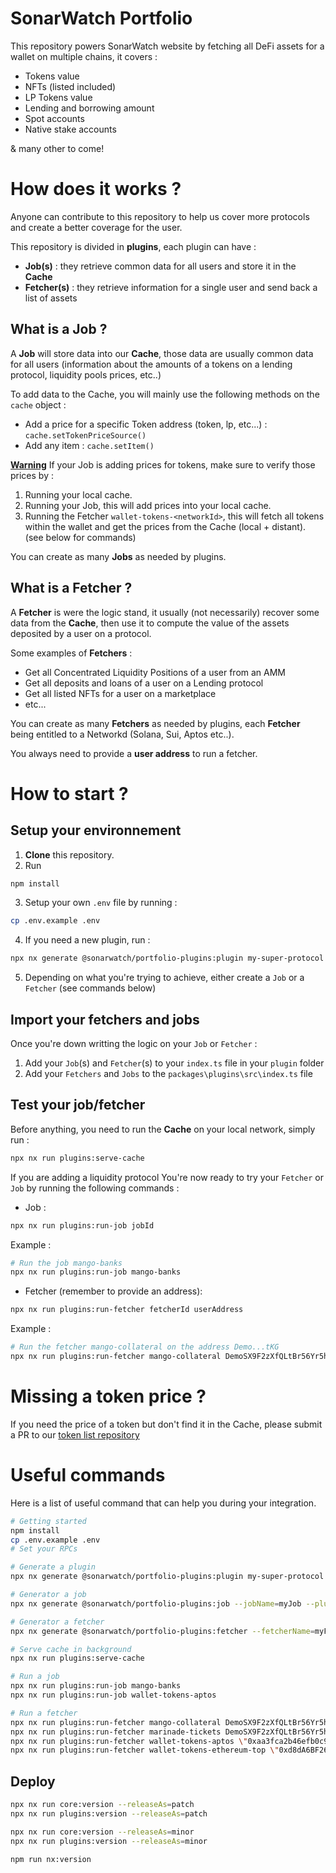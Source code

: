 # SonarWatch Portfolio

This repository powers SonarWatch website by fetching all DeFi assets for a wallet on multiple chains, it covers :

- Tokens value
- NFTs (listed included)
- LP Tokens value
- Lending and borrowing amount
- Spot accounts
- Native stake accounts

& many other to come!

# How does it works ?

Anyone can contribute to this repository to help us cover more protocols and create a better coverage for the user.

This repository is divided in <b>plugins</b>, each plugin can have :

- <b>Job(s)</b> : they retrieve common data for all users and store it in the <b>Cache</b>
- <b>Fetcher(s)</b> : they retrieve information for a single user and send back a list of assets

## What is a Job ?

A <b>Job</b> will store data into our <b>Cache</b>, those data are usually common data for all users (information about the amounts of a tokens on a lending protocol, liquidity pools prices, etc..)

To add data to the Cache, you will mainly use the following methods on the `cache` object :

- Add a price for a specific Token address (token, lp, etc...) : `cache.setTokenPriceSource()`
- Add any item : `cache.setItem()`

<u><b>Warning</b></u> If your Job is adding prices for tokens, make sure to verify those prices by :

1. Running your local cache.
2. Running your Job, this will add prices into your local cache.
3. Running the Fetcher `wallet-tokens-<networkId>`, this will fetch all tokens within the wallet and get the prices from the Cache (local + distant). (see below for commands)

You can create as many <b>Jobs</b> as needed by plugins.

## What is a Fetcher ?

A <b>Fetcher</b> is were the logic stand, it usually (not necessarily) recover some data from the <b>Cache</b>, then use it to compute the value of the assets deposited by a user on a protocol.

Some examples of <b>Fetchers</b> :

- Get all Concentrated Liquidity Positions of a user from an AMM
- Get all deposits and loans of a user on a Lending protocol
- Get all listed NFTs for a user on a marketplace
- etc...

You can create as many <b>Fetchers</b> as needed by plugins, each <b>Fetcher</b> being entitled to a Networkd (Solana, Sui, Aptos etc..).

You always need to provide a <b>user address</b> to run a fetcher.

# How to start ?

## Setup your environnement

1. <b>Clone</b> this repository.
2. Run

```bash
npm install
```

3. Setup your own `.env` file by running :

```bash
cp .env.example .env
```

4. If you need a new plugin, run :

```bash
npx nx generate @sonarwatch/portfolio-plugins:plugin my-super-protocol
```

5. Depending on what you're trying to achieve, either create a `Job` or a `Fetcher` (see commands below)

## Import your fetchers and jobs

Once you're down writting the logic on your `Job` or `Fetcher` :

1. Add your `Job`(s) and `Fetcher`(s) to your `index.ts` file in your `plugin` folder
2. Add your `Fetchers` and `Jobs` to the `packages\plugins\src\index.ts` file

## Test your job/fetcher

Before anything, you need to run the <b>Cache</b> on your local network, simply run :

```bash
npx nx run plugins:serve-cache
```

If you are adding a liquidity protocol
You're now ready to try your `Fetcher` or `Job` by running the following commands :

- Job :

```bash
npx nx run plugins:run-job jobId
```

Example :

```bash
# Run the job mango-banks
npx nx run plugins:run-job mango-banks
```

- Fetcher (remember to provide an address):

```bash
npx nx run plugins:run-fetcher fetcherId userAddress
```

Example :

```bash
# Run the fetcher mango-collateral on the address Demo...tKG
npx nx run plugins:run-fetcher mango-collateral DemoSX9F2zXfQLtBr56Yr5he15P7viZWsYJpSDAX3tKG
```

# Missing a token price ?

If you need the price of a token but don't find it in the Cache, please submit a PR to our [token list repository](https://github.com/sonarwatch/token-lists)

# Useful commands

Here is a list of useful command that can help you during your integration.

```bash
# Getting started
npm install
cp .env.example .env
# Set your RPCs

# Generate a plugin
npx nx generate @sonarwatch/portfolio-plugins:plugin my-super-protocol

# Generator a job
npx nx generate @sonarwatch/portfolio-plugins:job --jobName=myJob --pluginId=my-super-protocol

# Generator a fetcher
npx nx generate @sonarwatch/portfolio-plugins:fetcher --fetcherName=myFetcher --pluginId=my-super-protocol

# Serve cache in background
npx nx run plugins:serve-cache

# Run a job
npx nx run plugins:run-job mango-banks
npx nx run plugins:run-job wallet-tokens-aptos

# Run a fetcher
npx nx run plugins:run-fetcher mango-collateral DemoSX9F2zXfQLtBr56Yr5he15P7viZWsYJpSDAX3tKG
npx nx run plugins:run-fetcher marinade-tickets DemoSX9F2zXfQLtBr56Yr5he15P7viZWsYJpSDAX3tKG
npx nx run plugins:run-fetcher wallet-tokens-aptos \"0xaa3fca2b46efb0c9b63e9c92ee31a28b9f22ca52a36967151416706f2ca138c6\"
npx nx run plugins:run-fetcher wallet-tokens-ethereum-top \"0xd8dA6BF26964aF9D7eEd9e03E53415D37aA96045\"
```

## Deploy

```bash
npx nx run core:version --releaseAs=patch
npx nx run plugins:version --releaseAs=patch

npx nx run core:version --releaseAs=minor
npx nx run plugins:version --releaseAs=minor

npm run nx:version
```

